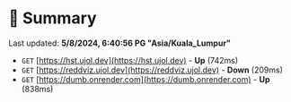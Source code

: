 # 📖 Summary
Last updated: **5/8/2024, 6:40:56 PG "Asia/Kuala_Lumpur"**

- `GET` [https://hst.ujol.dev](https://hst.ujol.dev) - **Up** (742ms)
- `GET` [https://reddviz.ujol.dev](https://reddviz.ujol.dev) - **Down** (209ms)
- `GET` [https://dumb.onrender.com](https://dumb.onrender.com) - **Up** (838ms)
